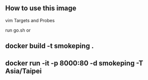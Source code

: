 ## How to use this image
 
vim Targets and Probes

run go.sh or

## docker build -t smokeping .

## docker run -it -p 8000:80 -d smokeping -T Asia/Taipei
